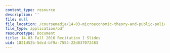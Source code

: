 ```yaml
---
content_type: resource
description: ''
file: null
file_location: /coursemedia/14-03-microeconomic-theory-and-public-policy-fall-2016/1821d52b5dcdbf9a755422d837072483_MIT14_03F16_Recitation1.pdf
file_type: application/pdf
resourcetype: Document
title: 14.03 Fall 2016 Recitation 1 Slides
uid: 1821d52b-5dcd-bf9a-7554-22d837072483
---
```

